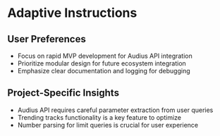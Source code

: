 # Adaptive Instructions

## User Preferences
- Focus on rapid MVP development for Audius API integration
- Prioritize modular design for future ecosystem integration
- Emphasize clear documentation and logging for debugging

## Project-Specific Insights
- Audius API requires careful parameter extraction from user queries
- Trending tracks functionality is a key feature to optimize
- Number parsing for limit queries is crucial for user experience
